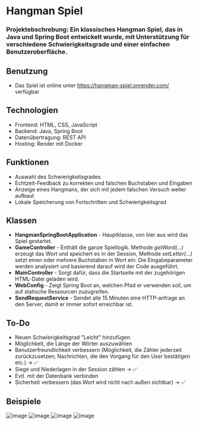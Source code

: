 # Hangman Spiel
### Projektebschrebung: Ein klassisches Hangman Spiel, das in Java und Spring Boot entwickelt wurde, mit Unterstützung für verschiedene Schwierigkeitsgrade und einer einfachen Benutzeroberfläche.

## Benutzung
- Das Spiel ist online unter https://hangman-spiel.onrender.com/ verfügbar
## Technologien
- Frontend: HTML, CSS, JavaScript
- Backend: Java, Spring Boot
- Datenübertragung: REST API 
- Hosting: Render mit Docker

## Funktionen
- Auswahl des Schwierigkeitsgrades
- Echtzeit-Feedback zu korrekten und falschen Buchstaben und Eingaben
- Anzeige eines Hangmans, der sich mit jedem falschen Versuch weiter aufbaut
- Lokale Speicherung von Fortschritten und Schwierigkeitsgrad

## Klassen
- **HangmanSpringBootApplication** - Hauptklasse, von hier aus wird das Spiel gestartet.
- **GameController** - Enthält die ganze Spiellogik. Methode *getWord(...)* erzeugt das Wort und speichert es in der Session, Methode *setLetter(...)* setzt einen oder mehrere Buchstaben in Wort ein: Die Eingabeparameter werden analysiert und basierend darauf wird der Code ausgeführt.
- **MainController** - Sorgt dafür, dass die Startseite mit der zugehörigen HTML-Datei geladen wird.
- **WebConfig** - Zeigt Spring Boot an, welchen Pfad er verwenden soll, um auf statische Ressourcen zuzugreifen.
- **SendRequestService** - Sendet alle 15 Minuten eine HTTP-anfrage an den Server, damit er immer sofort erreichbar ist.

## To-Do
- Neuen Schwierigkeitsgrad "Leicht" hinzufügen
- Möglichkeit, die Länge der Wörter auszuwählen
- Benutzerfreundlichkeit verbessern (Möglichkeit, die Zähler jederzeit zurückzusetzen; Nachrichten, die den Vorgang für den User bestätigen etc.) -> ✅
- Siege und Niederlagen in der Session zählen -> ✅
- Evtl. mit der Datenbank verbinden
- Sicherheit verbessern (das Wort wird nicht nach außen sichtbar) -> ✅

## Beispiele
![image](https://github.com/user-attachments/assets/30ce9d67-6c86-41f7-8915-b137c26dc512)
![image](https://github.com/user-attachments/assets/f1f29d91-6440-42cc-9b95-de55fc5221c7)
![image](https://github.com/user-attachments/assets/4f3dedff-25ab-43b4-a335-0a77e16e4856)
![image](https://github.com/user-attachments/assets/e0486925-e11d-447b-a4dd-c2310763579d)


